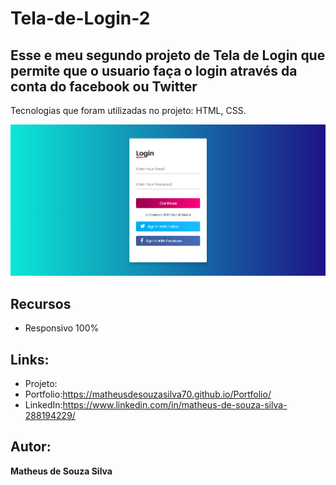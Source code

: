 # Tela-de-Login-2

## Esse e meu segundo projeto de Tela de Login que permite que o usuario faça o login através da conta do facebook ou Twitter

 Tecnologias que foram utilizadas no projeto: HTML, CSS.

![README.md](https://github.com/MatheusdeSouzaSilva70/Tela-de-Login-2/blob/main/img.projet/Tela%20de%20Login-2.png)


## Recursos
- Responsivo 100%

## Links:
- Projeto:
- Portfolio:https://matheusdesouzasilva70.github.io/Portfolio/
- LinkedIn:https://www.linkedin.com/in/matheus-de-souza-silva-288194229/

## Autor:
**Matheus de Souza Silva**
